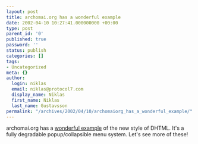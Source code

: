```yaml
---
layout: post
title: archomai.org has a wonderful example
date: 2002-04-10 10:27:41.000000000 +00:00
type: post
parent_id: '0'
published: true
password: ''
status: publish
categories: []
tags:
- Uncategorized
meta: {}
author:
  login: niklas
  email: niklas@protocol7.com
  display_name: Niklas
  first_name: Niklas
  last_name: Gustavsson
permalink: "/archives/2002/04/10/archomaiorg_has_a_wonderful_example/"
---
```

archomai.org has a [wonderful example](http://www.archomai.org/components/transMenus/) of the new style of DHTML. It's a fully degradable popup/collapsible menu system. Let's see more of these!

